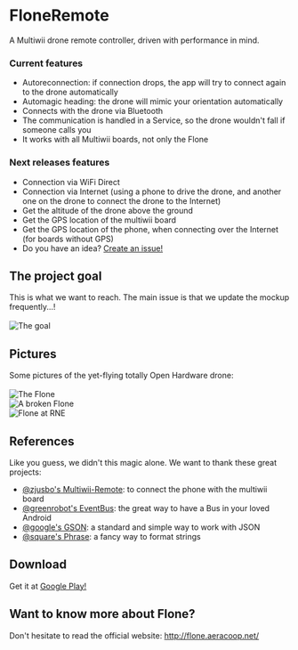 # FloneRemote
A Multiwii drone remote controller, driven with performance in mind.

### Current features
- Autoreconnection: if connection drops, the app will try to connect again to the drone automatically
- Automagic heading: the drone will mimic your orientation automatically
- Connects with the drone via Bluetooth
- The communication is handled in a Service, so the drone wouldn't fall if someone calls you
- It works with all Multiwii boards, not only the Flone

### Next releases features
- Connection via WiFi Direct
- Connection via Internet (using a phone to drive the drone, and another one on the drone to connect the drone to the Internet)
- Get the altitude of the drone above the ground
- Get the GPS location of the multiwii board
- Get the GPS location of the phone, when connecting over the Internet (for boards without GPS)
- Do you have an idea? [Create an issue!](https://github.com/aeracoop/FloneRemote/issues/new) 

## The project goal
This is what we want to reach. The main issue is that we update the mockup frequently...!<br/><br/>
![The goal](https://github.com/aeracoop/FloneRemote/blob/master/balsamiq/Mockup.png)

## Pictures
Some pictures of the yet-flying totally Open Hardware drone:<br/><br/>
![The Flone](http://fewlaps.com/xtra/flone/flone-projecting.jpg)<br/>
![A broken Flone](http://fewlaps.com/xtra/flone/flone-broken.jpg)<br/>
![Flone at RNE](http://fewlaps.com/xtra/flone/flone-at-RNE.jpg)

## References
Like you guess, we didn't this magic alone. We want to thank these great projects:
- [@zjusbo's Multiwii-Remote](https://github.com/zjusbo/Multiwii-Remote): to connect the phone with the multiwii board
- [@greenrobot's EventBus](https://github.com/greenrobot/EventBus): the great way to have a Bus in your loved Android
- [@google's GSON](https://github.com/google/gson): a standard and simple way to work with JSON
- [@square's Phrase](https://github.com/square/phrase): a fancy way to format strings

## Download
Get it at [Google Play!](https://play.google.com/store/apps/details?id=com.fewlaps.flone) 

## Want to know more about Flone?
Don't hesitate to read the official website: http://flone.aeracoop.net/
